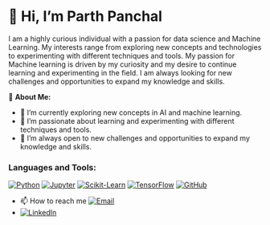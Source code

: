 # 👋 Hi, I’m Parth Panchal

I am a highly curious individual with a passion for data science and Machine Learning. My interests range from exploring new concepts and technologies to experimenting with different techniques and tools. My passion for Machine learning is driven by my curiosity and my desire to continue learning and experimenting in the field. I am always looking for new challenges and opportunities to expand my knowledge and skills.

🚀 **About Me:**
- 🔭 I’m currently exploring new concepts in AI and machine learning.
- 🌱 I’m passionate about learning and experimenting with different techniques and tools.
- 👯 I’m always open to new challenges and opportunities to expand my knowledge and skills.

### Languages and Tools:

[![Python](https://img.shields.io/badge/-Python-3776AB?style=flat&logo=python&logoColor=white)](https://www.python.org/)
[![Jupyter](https://img.shields.io/badge/-Jupyter-F37626?style=flat&logo=jupyter&logoColor=white)](https://jupyter.org/)
[![Scikit-Learn](https://img.shields.io/badge/-Scikit--Learn-F7931E?style=flat&logo=scikit-learn&logoColor=white)](https://scikit-learn.org/stable/)
[![TensorFlow](https://img.shields.io/badge/-TensorFlow-FF6F00?style=flat&logo=tensorflow&logoColor=white)](https://www.tensorflow.org/)
[![GitHub](https://img.shields.io/badge/-GitHub-181717?style=flat&logo=github)](https://github.com/)

- 📫 How to reach me 
[![Email](https://img.shields.io/badge/-Email-D14836?style=flat&logo=gmail&logoColor=white)](panchalparthppp@gmail.com)
- [![LinkedIn](https://img.shields.io/badge/-LinkedIn-0077B5?style=flat&logo=linkedin)](https://www.linkedin.com/in/parth-panchal-b57492240)


<!---
Parth189p/Parth189p is a ✨ special ✨ repository because its `README.md` (this file) appears on your GitHub profile.
You can click the Preview link to take a look at your changes.
--->
